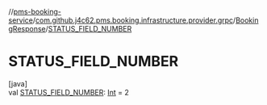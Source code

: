 //[pms-booking-service](../../../index.md)/[com.github.j4c62.pms.booking.infrastructure.provider.grpc](../index.md)/[BookingResponse](index.md)/[STATUS_FIELD_NUMBER](-s-t-a-t-u-s_-f-i-e-l-d_-n-u-m-b-e-r.md)

# STATUS_FIELD_NUMBER

[java]\
val [STATUS_FIELD_NUMBER](-s-t-a-t-u-s_-f-i-e-l-d_-n-u-m-b-e-r.md): [Int](https://kotlinlang.org/api/core/kotlin-stdlib/kotlin/-int/index.html) = 2